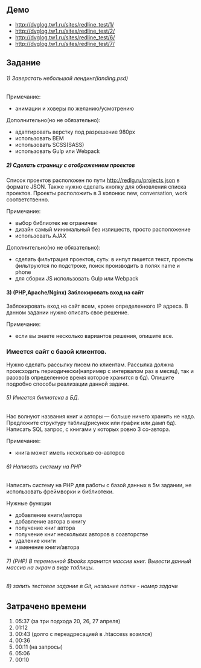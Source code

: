 ## Демо
- http://dvglog.tw1.ru/sites/redline_test/1/
- http://dvglog.tw1.ru/sites/redline_test/2/
- http://dvglog.tw1.ru/sites/redline_test/6/
- http://dvglog.tw1.ru/sites/redline_test/7/

## Задание

###### 1) Заверстать небольшой лендинг(landing.psd)

Примечание:
- анимации и ховеры по желанию/усмотрению

Дополнительно(но не обязательно):
- адаптировать верстку под разрешение 980px
- использовать BEM
- использовать SCSS(SASS) 
- использовать Gulp или Webpack

##### 2) Сделать страницу с отображением проектов

Список проектов расположен по пути http://redlg.ru/projects.json в формате JSON.
Также нужно сделать кнопку для обновления списка проектов.
Проекты расположить в 3 колонки: new, conversation, work соответственно.

Примечание:
- выбор библиотек не ограничен
- дизайн самый минимальный без излишеств, просто расположение
- использовать AJAX

Дополнительно(но не обязательно):
- сделать фильтрация проектов, суть: в инпут пишется текст, проекты фильтруются по подстроке, поиск производить в полях name и phone
- для сборки JS использовать Gulp или Webpack

#### 3) (PHP,Apache/Nginx) Заблокировать вход на сайт 
Заблокировать вход на сайт всем, кроме определенного IP адреса. В данном задании нужно описать свое решение.

Примечание:
- если вы знаете несколько вариантов решения, опишите все.

### Имеется сайт с базой клиентов.
Нужно сделать рассылку писем по клиентам. Рассылка должна происходить периодически(например с интервалом раз в месяц), 
так и разово(в определенное время которое хранится в бд). Опишите подробно способы реализации данной задачи.

###### 5) Имеется билиотека в БД.
Нас волнуют названия книг и авторы — больше ничего хранить не надо. Предложите структуру таблиц(рисунок или график или дамп бд).
Написать SQL запрос, с книгами у которых ровно 3 со-автора.

Примечание:
- книга может иметь несколько со-авторов

###### 6) Написать систему на PHP
Написать систему на PHP для работы с базой данных в 5м задании, не использовать фреймворки и библиотеки.

Нужные функции
- добавление книги/автора
- добавление автора в книгу
- получение книг автора
- получение книг нескольких авторов в соавторстве
- удаление книги
- изменение книги/автора

###### 7) (PHP) В переменной $books хранится массив книг. Вывести данный массив на экран в виде таблицы.

###### 8) залить тестовое задание в Git, название папки - номер задачи

## Затрачено времени
1. 05:37 (за три подхода 20, 26, 27 апреля)
2. 01:12
3. 00:43 (долго с переадресацией в .htaccess возился)
4. 00:36
5. 00:11 (на запросы)
6. 05:06
7. 00:10
